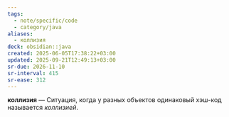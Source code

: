 ```yaml
---
tags:
  - note/specific/code
  - category/java
aliases:
  - коллизия
deck: obsidian::java
created: 2025-06-05T17:38:22+03:00
updated: 2025-09-21T12:49:13+03:00
sr-due: 2026-11-10
sr-interval: 415
sr-ease: 312
---
```


**коллизия**
—
Ситуация, когда у разных объектов одинаковый хэш-код называется *коллизией*.
